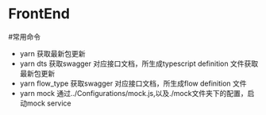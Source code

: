 ﻿# FrontEnd

#常用命令

- yarn 获取最新包更新
- yarn dts 获取swagger 对应接口文档，所生成typescript definition 文件获取最新包更新
- yarn flow_type 获取swagger 对应接口文档，所生成flow definition 文件
- yarn mock 通过../Configurations/mock.js,以及./mock文件夹下的配置，启动mock service
